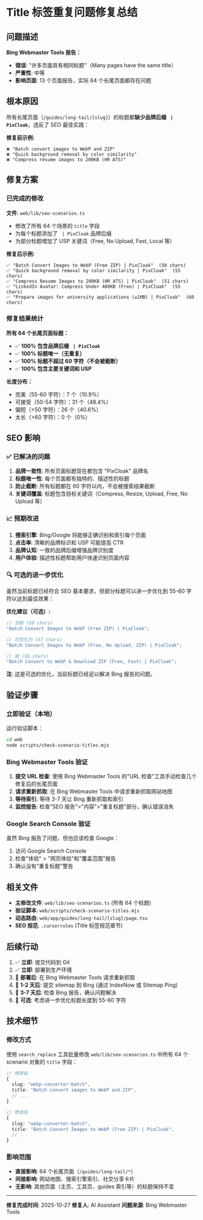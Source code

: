 # Title 标签重复问题修复总结

## 问题描述

**Bing Webmaster Tools 报告：**

- **错误**: "许多页面具有相同标题"（Many pages have the same title）
- **严重性**: 中等
- **影响页面**: 13 个页面报告，实际 64 个长尾页面都存在问题

## 根本原因

所有长尾页面（`/guides/long-tail/[slug]`）的标题都**缺少品牌后缀 ` | PixCloak`**，违反了 SEO 最佳实践：

**修复前示例:**

```
❌ "Batch convert images to WebP and ZIP"
❌ "Quick background removal by color similarity"
❌ "Compress resume images to 200KB (HR ATS)"
```

## 修复方案

### 已完成的修改

**文件**: `web/lib/seo-scenarios.ts`

- 修改了所有 64 个场景的 `title` 字段
- 为每个标题添加了 ` | PixCloak` 品牌后缀
- 为部分标题增加了 USP 关键词（Free, No Upload, Fast, Local 等）

**修复后示例:**

```
✅ "Batch Convert Images to WebP (Free ZIP) | PixCloak"  (50 chars)
✅ "Quick background removal by color similarity | PixCloak"  (55 chars)
✅ "Compress Resume Images to 200KB (HR ATS) | PixCloak"  (51 chars)
✅ "LinkedIn Avatar: Compress Under 400KB (Free) | PixCloak"  (55 chars)
✅ "Prepare images for university applications (≤1MB) | PixCloak"  (60 chars)
```

### 修复结果统计

**所有 64 个长尾页面标题：**

- ✅ **100% 包含品牌后缀 ` | PixCloak`**
- ✅ **100% 标题唯一（无重复）**
- ✅ **100% 标题不超过 60 字符（不会被截断）**
- ✅ **100% 包含主要关键词和 USP**

**长度分布：**

- 完美（55-60 字符）：7 个（10.9%）
- 可接受（50-54 字符）：31 个（48.4%）
- 偏短（<50 字符）：26 个（40.6%）
- 太长（>60 字符）：0 个（0%）

## SEO 影响

### ✅ 已解决的问题

1. **品牌一致性**: 所有页面标题现在都包含 "PixCloak" 品牌名
2. **标题唯一性**: 每个页面都有独特的、描述性的标题
3. **防止截断**: 所有标题都在 60 字符以内，不会被搜索结果截断
4. **关键词覆盖**: 标题包含目标关键词（Compress, Resize, Upload, Free, No Upload 等）

### 📈 预期改进

1. **搜索引擎**: Bing/Google 将能够正确识别和索引每个页面
2. **点击率**: 清晰的品牌标识和 USP 可能提高 CTR
3. **品牌认知**: 一致的品牌后缀增强品牌识别度
4. **用户体验**: 描述性标题帮助用户快速识别页面内容

### 🔍 可选的进一步优化

虽然当前标题已经符合 SEO 基本要求，但部分标题可以进一步优化到 55-60 字符以达到最佳效果：

**优化建议（可选）:**

```typescript
// 当前 (50 chars)
"Batch Convert Images to WebP (Free ZIP) | PixCloak";

// 可优化为 (57 chars)
"Batch Convert Images to WebP (Free, No Upload, ZIP) | PixCloak";

// 或 (56 chars)
"Batch Convert to WebP & Download ZIP (Free, Fast) | PixCloak";
```

**注**: 这是可选的优化，当前标题已经足以解决 Bing 报告的问题。

## 验证步骤

### 立即验证（本地）

运行验证脚本：

```bash
cd web
node scripts/check-scenario-titles.mjs
```

### Bing Webmaster Tools 验证

1. **提交 URL 检查**: 使用 Bing Webmaster Tools 的"URL 检查"工具手动检查几个修复后的长尾页面
2. **请求重新抓取**: 在 Bing Webmaster Tools 中请求重新抓取网站地图
3. **等待索引**: 等待 3-7 天让 Bing 重新抓取和索引
4. **监控报告**: 检查"SEO 报告">"内容">"重复标题"部分，确认错误消失

### Google Search Console 验证

虽然 Bing 报告了问题，但也应该检查 Google：

1. 访问 Google Search Console
2. 检查"体验" > "网页体验"和"覆盖范围"报告
3. 确认没有"重复标题"警告

## 相关文件

- **主修改文件**: `web/lib/seo-scenarios.ts` (所有 64 个标题)
- **验证脚本**: `web/scripts/check-scenario-titles.mjs`
- **动态路由**: `web/app/guides/long-tail/[slug]/page.tsx`
- **SEO 规范**: `.cursorrules` (Title 标签规范章节)

## 后续行动

1. ✅ **立即**: 提交代码到 Git
2. ✅ **立即**: 部署到生产环境
3. 📅 **部署后**: 在 Bing Webmaster Tools 请求重新抓取
4. 📅 **1-2 天后**: 提交 sitemap 到 Bing (通过 IndexNow 或 Sitemap Ping)
5. 📅 **3-7 天后**: 检查 Bing 报告，确认问题解决
6. 📅 **可选**: 考虑进一步优化标题长度到 55-60 字符

## 技术细节

### 修改方式

使用 `search_replace` 工具批量修改 `web/lib/seo-scenarios.ts` 中所有 64 个 scenario 对象的 `title` 字段：

```typescript
// 修改前
{
  slug: "webp-converter-batch",
  title: "Batch convert images to WebP and ZIP",
  // ...
}

// 修改后
{
  slug: "webp-converter-batch",
  title: "Batch Convert Images to WebP (Free ZIP) | PixCloak",
  // ...
}
```

### 影响范围

- **直接影响**: 64 个长尾页面（`/guides/long-tail/*`）
- **间接影响**: 网站地图、搜索引擎索引、社交分享卡片
- **无影响**: 其他页面（主页、工具页、guides 索引等）的标题保持不变

---

**修复完成时间**: 2025-10-27
**修复人**: AI Assistant
**问题来源**: Bing Webmaster Tools
